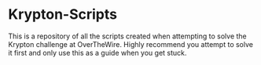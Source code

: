 # Krypton-Scripts
This is a repository of all the scripts created when attempting to solve the Krypton challenge at OverTheWire. Highly recommend you attempt to solve it first and only use this as a guide when you get stuck.
